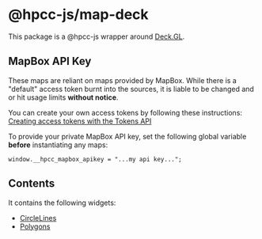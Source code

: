 # @hpcc-js/map-deck

This package is a @hpcc-js wrapper around [Deck.GL](https://deck.gl/).

## MapBox API Key

These maps are reliant on maps provided by MapBox.  While there is a "default" access token burnt into the sources, it is liable to be changed and or hit usage limits **without notice**.

You can create your own access tokens by following these instructions:  [Creating access tokens with the Tokens API](https://docs.mapbox.com/help/tutorials/get-started-tokens-api/)

To provide your private MapBox API key, set the following global variable **before** instantiating any maps:

```
window.__hpcc_mapbox_apikey = "...my api key...";
```

## Contents

It contains the following widgets:
* [CircleLines](./CircleLines.md)
* [Polygons](./Polygons.md)
